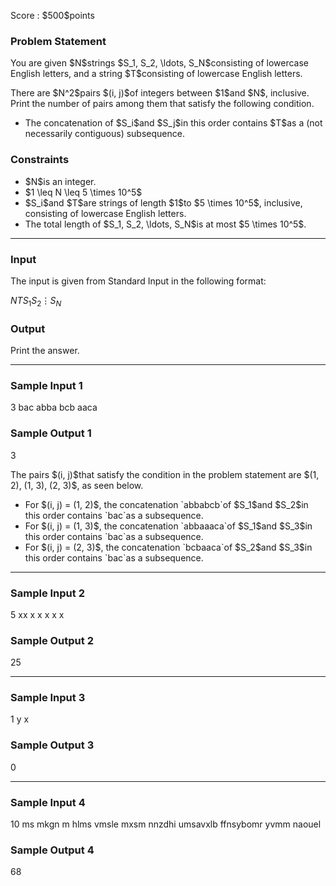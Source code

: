 
<div>

<span>

<span>

<p>
Score : $500$points
</p>

<div>

<section>

### **Problem Statement**

<p>
You are given $N$strings $S_1, S_2, \ldots, S_N$consisting of lowercase English letters, and a string $T$consisting of lowercase English letters.
</p>

<p>
There are $N^2$pairs $(i, j)$of integers between $1$and $N$, inclusive. Print the number of pairs among them that satisfy the following condition.
</p>

<ul>

<li>
The concatenation of $S_i$and $S_j$in this order contains $T$as a (not necessarily contiguous) subsequence.
</li>

</ul>

</section>

</div>

<div>

<section>

### **Constraints**

<ul>

<li>
$N$is an integer.
</li>

<li>
$1 \leq N \leq 5 \times 10^5$
</li>

<li>
$S_i$and $T$are strings of length $1$to $5 \times 10^5$, inclusive, consisting of lowercase English letters.
</li>

<li>
The total length of $S_1, S_2, \ldots, S_N$is at most $5 \times 10^5$.
</li>

</ul>

</section>

</div>

---

<div>

<div>

<section>

### **Input**

<p>
The input is given from Standard Input in the following format:
</p>

<div>

$N$$T$$S_1$$S_2$$\vdots$$S_N$
</div>

</section>

</div>

<div>

<section>

### **Output**

<p>
Print the answer.
</p>

</section>

</div>

</div>

---

<div>

<section>

### **Sample Input 1**

<div>

3 bac
abba
bcb
aaca

</div>

</section>

</div>

<div>

<section>

### **Sample Output 1**

<div>

3

</div>

<p>
The pairs $(i, j)$that satisfy the condition in the problem statement are $(1, 2), (1, 3), (2, 3)$, as seen below.
</p>

<ul>

<li>
For $(i, j) = (1, 2)$, the concatenation `abbabcb`of $S_1$and $S_2$in this order contains `bac`as a subsequence.
</li>

<li>
For $(i, j) = (1, 3)$, the concatenation `abbaaaca`of $S_1$and $S_3$in this order contains `bac`as a subsequence.
</li>

<li>
For $(i, j) = (2, 3)$, the concatenation `bcbaaca`of $S_2$and $S_3$in this order contains `bac`as a subsequence.
</li>

</ul>

</section>

</div>

---

<div>

<section>

### **Sample Input 2**

<div>

5 xx
x
x
x
x
x

</div>

</section>

</div>

<div>

<section>

### **Sample Output 2**

<div>

25

</div>

</section>

</div>

---

<div>

<section>

### **Sample Input 3**

<div>

1 y
x

</div>

</section>

</div>

<div>

<section>

### **Sample Output 3**

<div>

0

</div>

</section>

</div>

---

<div>

<section>

### **Sample Input 4**

<div>

10 ms
mkgn
m
hlms
vmsle
mxsm
nnzdhi
umsavxlb
ffnsybomr
yvmm
naouel

</div>

</section>

</div>

<div>

<section>

### **Sample Output 4**

<div>

68

</div>

</section>

</div>

</span>

</span>

</div>
